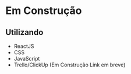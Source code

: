 # Em Construção

## Utilizando
 * ReactJS
 * CSS
 * JavaScript
 * Trello/ClickUp (Em Construção Link em breve) 

